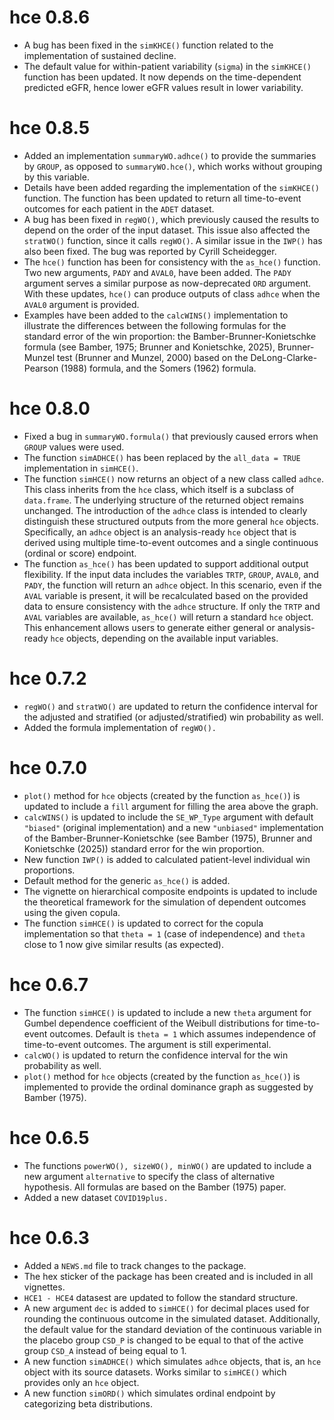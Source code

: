 # hce 0.8.6

* A bug has been fixed in the `simKHCE()` function related to the implementation of sustained decline.
* The default value for within-patient variability (`sigma`) in the `simKHCE()` function has been updated. It now depends on the time-dependent predicted eGFR, hence lower eGFR values result in lower variability. 

# hce 0.8.5

* Added an implementation `summaryWO.adhce()` to provide the summaries by `GROUP`, as opposed to `summaryWO.hce()`, which works without grouping by this variable.
* Details have been added regarding the implementation of the `simKHCE()` function. The function has been updated to return all time-to-event outcomes for each patient in the `ADET` dataset.
* A bug has been fixed in `regWO()`, which previously caused the results to depend on the order of the input dataset. This issue also affected the `stratWO()` function, since it calls `regWO()`. A similar issue in the `IWP()` has also been fixed. The bug was reported by Cyrill Scheidegger. 
* The `hce()` function has been for consistency with the `as_hce()` function. Two new arguments, `PADY` and `AVAL0`, have been added. The `PADY` argument serves a similar purpose as now-deprecated `ORD` argument. With these updates, `hce()` can produce outputs of class `adhce` when the `AVAL0` argument is provided.
* Examples have been added to the `calcWINS()` implementation to illustrate the differences between the following formulas for the standard error of the win proportion:
the Bamber-Brunner-Konietschke formula (see Bamber, 1975; Brunner and Konietschke, 2025), Brunner-Munzel test (Brunner and Munzel, 2000) based on the DeLong-Clarke-Pearson (1988) formula, and the Somers (1962) formula.

# hce 0.8.0

* Fixed a bug in `summaryWO.formula()` that previously caused errors when `GROUP` values were used.
* The function `simADHCE()` has been replaced by the `all_data = TRUE` implementation in `simHCE()`.
* The function `simHCE()` now returns an object of a new class called `adhce`. This class inherits from the `hce` class, which itself is a subclass of `data.frame`. The underlying structure of the returned object remains unchanged. The introduction of the `adhce` class is intended to clearly distinguish these structured outputs from the more general `hce` objects. Specifically, an `adhce` object is an analysis-ready `hce` object that is derived using multiple time-to-event outcomes and a single continuous (ordinal or score) endpoint.
* The function `as_hce()` has been updated to support additional output flexibility. If the input data includes the variables `TRTP`, `GROUP`, `AVAL0`, and `PADY`, the function will return an `adhce` object. In this scenario, even if the `AVAL` variable is present, it will be recalculated based on the provided data to ensure consistency with the `adhce` structure. If only the `TRTP` and `AVAL` variables are available, `as_hce()` will return a standard `hce` object. This enhancement allows users to generate either general or analysis-ready `hce` objects, depending on the available input variables.

# hce 0.7.2

* `regWO()` and `stratWO()` are updated to return the confidence interval for the adjusted and stratified (or adjusted/stratified) win probability as well.
* Added the formula implementation of `regWO().`

# hce 0.7.0

* `plot()` method for `hce` objects (created by the function `as_hce()`) is updated to include a `fill` argument for filling the area above the graph.
* `calcWINS()` is updated to include the `SE_WP_Type` argument with default `"biased"` (original implementation) and a new `"unbiased"` implementation of the Bamber-Brunner-Konietschke (see Bamber (1975), Brunner and Konietschke (2025)) standard error for the win proportion.
* New function `IWP()` is added to calculated patient-level individual win proportions.
* Default method for the generic `as_hce()` is added.
* The vignette on hierarchical composite endpoints is updated to include the theoretical framework for the simulation of dependent outcomes using the given copula.
*  The function `simHCE()` is updated to correct for the copula implementation so that `theta = 1` (case of independence) and `theta` close to 1 now give similar results (as expected).

# hce 0.6.7

* The function `simHCE()` is updated to include a new `theta` argument for Gumbel dependence coefficient of the Weibull distributions for time-to-event outcomes. Default is `theta = 1` which assumes independence of time-to-event outcomes. The argument is still experimental.
* `calcWO()` is updated to return the confidence interval for the win probability as well.
* `plot()` method for `hce` objects (created by the function `as_hce()`) is implemented to provide the ordinal dominance graph as suggested by Bamber (1975).

# hce 0.6.5

* The functions `powerWO(), sizeWO(), minWO()` are updated to include a new argument `alternative` to specify the class of alternative hypothesis. All formulas are based on the Bamber (1975) paper.
* Added a new dataset `COVID19plus.` 

# hce 0.6.3

* Added a `NEWS.md` file to track changes to the package.
* The hex sticker of the package has been created and is included in all vignettes.
* `HCE1 - HCE4` datasest are updated to follow the standard structure.
* A new argument `dec` is added to `simHCE()` for decimal places used for rounding the continuous outcome in the simulated dataset. Additionally, the default value for the standard deviation of the continuous variable in the placebo group `CSD_P` is changed to be equal to that of the active group `CSD_A` instead of being equal to 1.
* A new function `simADHCE()` which simulates `adhce` objects, that is, an `hce` object with its source datasets. Works similar to `simHCE()` which provides only an `hce` object.
* A new function `simORD()` which simulates ordinal endpoint by categorizing beta distributions.